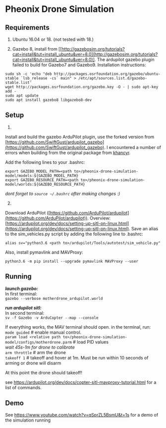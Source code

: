 # Pheonix Drone Simulation 

## Requirements
1) Ubuntu 16.04 or 18. (not tested with 18.)

2) Gazebo 8, install from [[http://gazebosim.org/tutorials?cat=install&tut=install_ubuntu&ver=8.0](http://gazebosim.org/tutorials?cat=install&tut=install_ubuntu&ver=8.0)]. The ardupilot gazebo plugin failed to build for Gazebo7 and Gazebo9. Installation instructions:

```
sudo sh -c 'echo "deb http://packages.osrfoundation.org/gazebo/ubuntu-stable `lsb_release -cs` main" > /etc/apt/sources.list.d/gazebo-stable.list'
wget http://packages.osrfoundation.org/gazebo.key -O - | sudo apt-key add -
sudo apt update
sudo apt install gazebo8 libgazebo8-dev
```


## Setup

1) 
Install and build the gazebo ArduPilot plugin, use the forked version from [https://github.com/SwiftGust/ardupilot_gazebo](https://github.com/SwiftGust/ardupilot_gazebo).  I encountered a number of errors when building from the original package from [khancyr](https://github.com/khancyr).

Add the following lines to your .bashrc:

```
export GAZEBO_MODEL_PATH=<path to>/pheonix-drone-simulation-model/models:${GAZEBO_MODEL_PATH}
export GAZEBO_RESOURCE_PATH=<path to>/pheonix-drone-simulation-model/worlds:${GAZEBO_RESOURCE_PATH}
```
 *dont forget to `source ~/.bashrc` after making changes :)*


2)
Download ArduPilot ([https://github.com/ArduPilot/ardupilot](https://github.com/ArduPilot/ardupilot)). Overview: [https://ardupilot.org/dev/docs/setting-up-sitl-on-linux.html](https://ardupilot.org/dev/docs/setting-up-sitl-on-linux.html). Save an alias to the sim_vehicles.py script by adding the following line to .bashrc:

```
alias sv="python3.6 <path to>/ardupilot/Tools/autotest/sim_vehicle.py"
```

Also, install pymavlink and MAVProxy:

```python3.6 -m pip install --upgrade pymavlink MAVProxy --user```



## Running


***launch gazebo:*** <br />
In first terminal: <br />
`gazebo --verbose motherdrone_ardupilot.world` <br />


***run  ardupilot sitl:*** <br />
In second terminal: <br />
`sv -f Gazebo -v ArduCopter --map --console` <br />

If everything works, the MAV terminal should open. in the terminal, run: <br />
`mode guided`    # enable manual control. <br />
`param load <relative path to>/pheonix-drone-simulation-model/configs/motherdrone.parm`    # load PID values <br />
*wait 45s-1m for drone to calibrate* <br />
`arm throttle`  # arm the drone <br />
`takeoff 1`           # takeoff and hover at 1m. Must be run within 10 seconds of arming or drone will disarm <br />

At this point the drone should takeoff! 

see https://ardupilot.org/dev/docs/copter-sitl-mavproxy-tutorial.html for a list of commands. 


## Demo

See https://www.youtube.com/watch?v=qSprZL5BsmU&t=1s for a demo of the simulation running